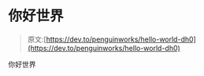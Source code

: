 # 你好世界

> 原文:[https://dev.to/penguinworks/hello-world-dh0](https://dev.to/penguinworks/hello-world-dh0)

你好世界